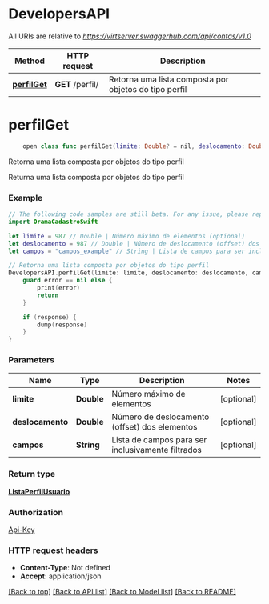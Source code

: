 # DevelopersAPI

All URIs are relative to *https://virtserver.swaggerhub.com/api/contas/v1.0*

Method | HTTP request | Description
------------- | ------------- | -------------
[**perfilGet**](DevelopersAPI.md#perfilget) | **GET** /perfil/ | Retorna uma lista composta por objetos do tipo perfil


# **perfilGet**
```swift
    open class func perfilGet(limite: Double? = nil, deslocamento: Double? = nil, campos: String? = nil, completion: @escaping (_ data: ListaPerfilUsuario?, _ error: Error?) -> Void)
```

Retorna uma lista composta por objetos do tipo perfil

Returna uma lista composta por objetos do tipo perfil

### Example 
```swift
// The following code samples are still beta. For any issue, please report via http://github.com/OpenAPITools/openapi-generator/issues/new
import OramaCadastroSwift

let limite = 987 // Double | Número máximo de elementos (optional)
let deslocamento = 987 // Double | Número de deslocamento (offset) dos elementos (optional)
let campos = "campos_example" // String | Lista de campos para ser inclusivamente filtrados (optional)

// Retorna uma lista composta por objetos do tipo perfil
DevelopersAPI.perfilGet(limite: limite, deslocamento: deslocamento, campos: campos) { (response, error) in
    guard error == nil else {
        print(error)
        return
    }

    if (response) {
        dump(response)
    }
}
```

### Parameters

Name | Type | Description  | Notes
------------- | ------------- | ------------- | -------------
 **limite** | **Double** | Número máximo de elementos | [optional] 
 **deslocamento** | **Double** | Número de deslocamento (offset) dos elementos | [optional] 
 **campos** | **String** | Lista de campos para ser inclusivamente filtrados | [optional] 

### Return type

[**ListaPerfilUsuario**](ListaPerfilUsuario.md)

### Authorization

[Api-Key](../README.md#Api-Key)

### HTTP request headers

 - **Content-Type**: Not defined
 - **Accept**: application/json

[[Back to top]](#) [[Back to API list]](../README.md#documentation-for-api-endpoints) [[Back to Model list]](../README.md#documentation-for-models) [[Back to README]](../README.md)

